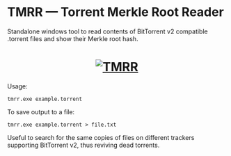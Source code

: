 # TMRR — Torrent Merkle Root Reader

Standalone windows tool to read contents of BitTorrent v2 compatible .torrent files and show their Merkle root hash.

<h1 align="center">
  <a href="#">
    <img src="https://media.giphy.com/media/AaHigIDJbEGCzB4kcW/giphy.gif" alt="TMRR">
  </a>
</h1>

Usage:
```
tmrr.exe example.torrent

```
To save output to a file:
```
tmrr.exe example.torrent > file.txt

```

Useful to search for the same copies of files on different trackers supporting BitTorrent v2, thus reviving dead torrents.

